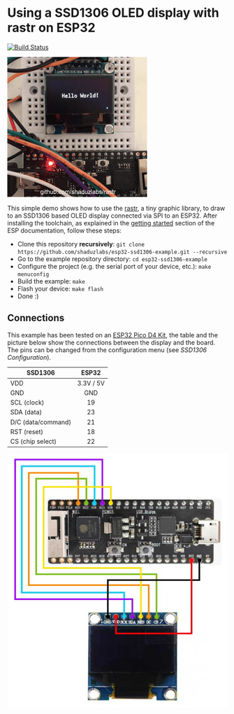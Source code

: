# Using a SSD1306 OLED display with rastr on ESP32

[![Build Status](https://travis-ci.org/shaduzlabs/esp32-ssd1306-example.svg?branch=master)](https://travis-ci.org/shaduzlabs/esp32-ssd1306-example)

![Hello World! example](docs/hello-world.gif "Hello World!")

This simple demo shows how to use the [rastr](https://github.com/shaduzlabs/rastr), a tiny graphic library, to draw to an SSD1306 based OLED display connected via SPI to an ESP32.
After installing the toolchain, as explained in the [getting started](https://docs.espressif.com/projects/esp-idf/en/latest/get-started/) section of the ESP documentation, follow these steps:
- Clone this repository **recursively**: `git clone https://github.com/shaduzlabs/esp32-ssd1306-example.git --recursive`
- Go to the example repository directory: `cd esp32-ssd1306-example`
- Configure the project (e.g. the serial port of your device, etc.): `make menuconfig`
- Build the example: `make`
- Flash your device: `make flash`
- Done :)

## Connections

This example has been tested on an [ESP32 Pico D4 Kit](https://docs.espressif.com/projects/esp-idf/en/latest/get-started/get-started-pico-kit.html), the table and the picture below show the connections between the display and the board. The pins can be changed from the configuration menu (see *SSD1306 Configuration*).

| SSD1306            |  ESP32    |
|--------------------|:---------:|
| VDD                | 3.3V / 5V |
| GND                | GND       |
| SCL (clock)        | 19        |
| SDA (data)         | 23        |
| D/C (data/command) | 21        |
| RST (reset)        | 18        |
| CS  (chip select)  | 22        |

![Connections](docs/esp32-pico-d4-ssd1306.jpg "Connections between an ESP32 Pico D4 Kit and a SSD1306 display")

